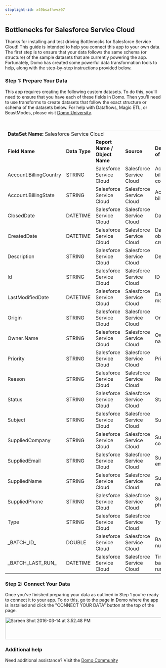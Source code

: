```yaml
---
stoplight-id: x49bsafhvvz07
---
```


<div class="col-md-12 content-panel">
                <h2>Bottlenecks for Salesforce Service Cloud</h2>
                <p></p><p>Thanks for installing and test driving <span id="title">Bottlenecks for Salesforce Service Cloud</span>! This guide is intended to help you connect this app to your own data. The first step is to ensure that your data follows the same schema (or structure) of the sample datasets that are currently powering the app. Fortunately, Domo has created some powerful data transformation tools to help, along with the step-by-step instructions provided below.</p><div class="doc-row" id="Step%201:%20Identify%20Required%20Data%20Fields"><h3 class="doc-row-title">Step 1: Prepare Your Data</h3><div class="small-pad-bottom"><p>This app requires creating the following custom datasets. To do this, you'll need to ensure that you have each of these fields in Domo. Then you'll need to use transforms to create datasets that follow the exact structure or schema of the datasets below. For help with Dataflows, Magic ETL, or BeastModes, please visit <a href="https://university.domo.com/" target="_blank">Domo University</a>.</p></div>
                <br>
                <div id="custom-data-container"><table id="Salesforce-Service-Cloud"><tbody><tr><td colspan="6"><strong>DataSet Name:</strong> <span class="value">Salesforce Service Cloud</span></td></tr><!--tr>    <td colspan="6"></td></tr--><tr><td><strong>Field Name</strong></td><td><strong>Data Type</strong></td><td><strong>Report Name / Object Name</strong></td><td><strong>Source </strong></td><td colspan="2"><strong>Description of Field</strong></td></tr><tr><td>Account.BillingCountry</td><td>STRING</td><td>Salesforce Service Cloud</td><td>Salesforce Service Cloud</td><td colspan="2">Account billing country</td></tr><tr><td>Account.BillingState</td><td>STRING</td><td>Salesforce Service Cloud</td><td>Salesforce Service Cloud</td><td colspan="2">Account billing state</td></tr><tr><td>ClosedDate</td><td>DATETIME</td><td>Salesforce Service Cloud</td><td>Salesforce Service Cloud</td><td colspan="2">Date closed</td></tr><tr><td>CreatedDate</td><td>DATETIME</td><td>Salesforce Service Cloud</td><td>Salesforce Service Cloud</td><td colspan="2">Date when object was created</td></tr><tr><td>Description</td><td>STRING</td><td>Salesforce Service Cloud</td><td>Salesforce Service Cloud</td><td colspan="2">Description</td></tr><tr><td>Id</td><td>STRING</td><td>Salesforce Service Cloud</td><td>Salesforce Service Cloud</td><td colspan="2">ID number</td></tr><tr><td>LastModifiedDate</td><td>DATETIME</td><td>Salesforce Service Cloud</td><td>Salesforce Service Cloud</td><td colspan="2">Date of last modification</td></tr><tr><td>Origin</td><td>STRING</td><td>Salesforce Service Cloud</td><td>Salesforce Service Cloud</td><td colspan="2">Origin</td></tr><tr><td>Owner.Name</td><td>STRING</td><td>Salesforce Service Cloud</td><td>Salesforce Service Cloud</td><td colspan="2">Owner name</td></tr><tr><td>Priority</td><td>STRING</td><td>Salesforce Service Cloud</td><td>Salesforce Service Cloud</td><td colspan="2">Priority</td></tr><tr><td>Reason</td><td>STRING</td><td>Salesforce Service Cloud</td><td>Salesforce Service Cloud</td><td colspan="2">Reason</td></tr><tr><td>Status</td><td>STRING</td><td>Salesforce Service Cloud</td><td>Salesforce Service Cloud</td><td colspan="2">Status</td></tr><tr><td>Subject</td><td>STRING</td><td>Salesforce Service Cloud</td><td>Salesforce Service Cloud</td><td colspan="2">Subject</td></tr><tr><td>SuppliedCompany</td><td>STRING</td><td>Salesforce Service Cloud</td><td>Salesforce Service Cloud</td><td colspan="2">Supplied company</td></tr><tr><td>SuppliedEmail</td><td>STRING</td><td>Salesforce Service Cloud</td><td>Salesforce Service Cloud</td><td colspan="2">Supplied email</td></tr><tr><td>SuppliedName</td><td>STRING</td><td>Salesforce Service Cloud</td><td>Salesforce Service Cloud</td><td colspan="2">Supplied name</td></tr><tr><td>SuppliedPhone</td><td>STRING</td><td>Salesforce Service Cloud</td><td>Salesforce Service Cloud</td><td colspan="2">Supplied phone</td></tr><tr><td>Type</td><td>STRING</td><td>Salesforce Service Cloud</td><td>Salesforce Service Cloud</td><td colspan="2">Type</td></tr><tr><td>_BATCH_ID_</td><td>DOUBLE</td><td>Salesforce Service Cloud</td><td>Salesforce Service Cloud</td><td colspan="2">Batch ID number</td></tr><tr><td>_BATCH_LAST_RUN_</td><td>DATETIME</td><td>Salesforce Service Cloud</td><td>Salesforce Service Cloud</td><td colspan="2">Time last batch was run</td></tr></tbody></table><div class="doc-row medium-pad-top">
                <h3 class="doc-row-title">Step 2: Connect Your Data</h3>
                <div class="small-pad-bottom">
                    <p>Once you've finished preparing your data as outlined in Step 1 you're ready to connect it to your app. To do this, go to the page in Domo where the app is installed and click the "CONNECT YOUR DATA" button at the top of the page.</p>
                    <p class="small-pad">
                    <img class="alignnone size-full wp-image-1207" src="https://s3.amazonaws.com/development.domo.com/wp-content/uploads/2016/03/14155707/Screen-Shot-2016-03-14-at-3.52.48-PM1.png" alt="Screen Shot 2016-03-14 at 3.52.48 PM" width="1158" height="71">
                    </p>
                    <div id="ooyalaplayer-IyYTc1MjE61NwLdtrxXvZuhH-dSGbWnR" class="ooyalaplayer"></div>
                    <script>
                        OO.ready(function() {
                            OO.Player.create("ooyalaplayer-IyYTc1MjE61NwLdtrxXvZuhH-dSGbWnR", "IyYTc1MjE61NwLdtrxXvZuhH-dSGbWnR", {
                                height: 380
                            });
                        });
                    </script>
                </div>
                <h3 class="doc-row-title">Additional help</h3>
                <div class="small-pad-bottom">
                    <p>Need additional assistance? Visit the <a href="https://dojo.domo.com">Domo Community</a></p>
                </div>
            </div></div></div><p></p>            </div>
